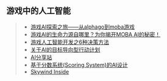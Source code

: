 ## 游戏中的人工智能  

>* [游戏AI探索之旅——从alphago到moba游戏](https://www.cnblogs.com/qcloud1001/p/9511640.html)  
>* [游戏AI的生命力源自哪里？为你揭开MOBA AI的秘密！](https://www.cnblogs.com/qcloud1001/p/9214270.html)  
>* [游戏人工智能开发之6种决策方法](https://www.gameres.com/467913.html)  
>* [关于AI的目标导向型行动计划](http://gamerboom.com/archives/83622)  
>* [AI分享站](http://www.aisharing.com/)  
>* [基于分数系统(Scoring System)的AI设计](http://www.aisharing.com/archives/42)  
>* [Skywind Inside](http://www.skywind.me/blog/)  
